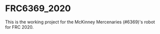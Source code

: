 # FRC6369_2020
This is the working project for the McKinney Mercenaries (#6369)'s robot for FRC 2020.
